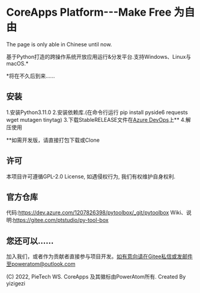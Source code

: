 # CoreApps Platform---Make Free 为自由

The page is only able in Chinese until now.

基于Python打造的跨操作系统开放应用运行&分发平台.支持Windows、Linux与macOS.*

*将在不久后到来......

## 安装

1.安装Python3.11.0
2.安装依赖库.(在命令行运行 pip install pyside6 requests wget mutagen tinytag)
3.下载StableRELEASE文件在[Azure DevOps](https://dev.azure.com/1207826398/pytoolbox/_release)上**
4.解压使用

**如需开发版，请直接打包下载或Clone

## 许可

本项目许可遵循GPL-2.0 License, 如遇侵权行为, 我们有权维护自身权利.

## 官方仓库

代码:https://dev.azure.com/1207826398/pytoolbox/_git/pytoolbox
Wiki、说明:https://gitee.com/ptstudio/py-tool-box

## 您还可以......

加入我们，或者作为贡献者直接参与项目开发。如有意向请在Gitee私信或发邮件至poweratom@outlook.com


(C) 2022, PieTech WS.
CoreApps 及其徽标由PowerAtom所有.
Created By yizigezi

